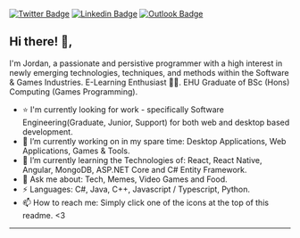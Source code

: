 [![Twitter Badge](https://img.shields.io/badge/Twitter-%40InfiniteShockz-informational)](https://twitter.com/InfiniteShockz) [![Linkedin Badge](https://img.shields.io/badge/LinkedIn-My%20LinkedIn-blue)](https://www.linkedin.com/in/jordan-mccann-b808b4156/)
[![Outlook Badge](https://img.shields.io/badge/Email-jordanmccann64%40outlook.com-blue)](mailto:jordanmccann64@outlook.com)

## Hi there! 👋, 
I'm Jordan, a passionate and persistive programmer with a high interest in newly emerging technologies, techniques, and methods within the Software & Games Industries. E-Learning Enthusiast 🏄‍♂️. EHU Graduate of BSc (Hons) Computing (Games Programming).

- ⭐️ I'm currently looking for work - specifically Software Engineering(Graduate, Junior, Support) for both web and desktop based development.
- 🔭 I’m currently working on in my spare time: Desktop Applications, Web Applications, Games & Tools.
- 🌱 I’m currently learning the Technologies of: React, React Native, Angular, MongoDB, ASP.NET Core and C# Entity Framework.      
- 💬 Ask me about: Tech, Memes, Video Games and Food.
- ⚡ Languages: C#, Java, C++, Javascript / Typescript, Python.
- 📫 How to reach me: Simply click one of the icons at the top of this readme. <3

---
<!--
**youugotssponged/youugotssponged** is a ✨ _special_ ✨ repository because its `README.md` (this file) appears on your GitHub profile.

Here are some ideas to get you started:

- 🔭 I’m currently working on ...
- 🌱 I’m currently learning ...
- 👯 I’m looking to collaborate on ...
- 🤔 I’m looking for help with ...
- 💬 Ask me about ...
- 📫 How to reach me: ...
- 😄 Pronouns: ...
- ⚡ Fun fact: ...
-->
